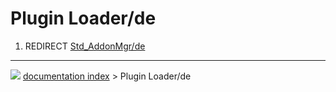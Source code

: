 # Plugin Loader/de
1.  REDIRECT [Std_AddonMgr/de](Std_AddonMgr/de.md)



---
![](images/Right_arrow.png) [documentation index](../README.md) > Plugin Loader/de

